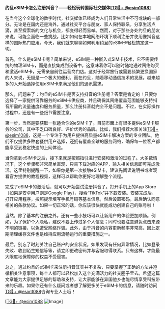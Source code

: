 **约旦eSIM卡怎么注册抖音？——轻松玩转国际社交媒体[[TG💪+ @esim1088](https://t.me/s/esim1088)]**

在当今这个全球化的数字时代，社交媒体已经成为人们日常生活中不可或缺的一部分。无论是在国内还是海外，通过社交平台与朋友、家人保持联系，分享生活点滴，甚至探索新的文化与机会，都变得轻而易举。然而，对于那些身处约旦的朋友来说，可能会面临一些挑战，比如如何在本地网络环境下顺利注册并使用像抖音这样的国际热门应用。今天，我们就来聊聊如何利用约旦的eSIM卡轻松搞定这一切。

首先，什么是eSIM卡呢？简单来说，eSIM是一种嵌入式SIM卡技术，它不需要传统的物理SIM卡，而是直接集成到设备中。这意味着你可以随时随地通过网络购买和激活eSIM卡，无需亲自前往运营商门店。这对于经常旅行或需要频繁更换国家的人来说，无疑是一个极大的便利。而在约旦，随着移动通信技术的发展，越来越多的人开始选择使用eSIM卡来满足他们的通讯需求。

那么，问题来了：约旦的eSIM卡是否支持抖音的注册呢？答案是肯定的！只要你选择了一家提供可靠服务的eSIM卡供应商，并且确保其网络覆盖范围能够支持抖音所需的流量速度和服务质量，那么注册抖音就完全不是问题。不过，在实际操作过程中，还是有一些细节需要注意。

第一步，当然是要获取一张适合你的eSIM卡了。目前市面上有很多提供eSIM卡服务的公司，其中不乏口碑良好、评价优秀的品牌。比如，我们推荐大家关注[TG💪+ @esim1088](https://t.me/s/esim1088)，这是一个专注于为用户提供高质量eSIM卡解决方案的专业团队。他们不仅提供多种套餐供用户选择，还拥有覆盖全球的服务网络，确保每一位客户都能享受到稳定快速的上网体验。

当你拿到eSIM卡之后，接下来就是按照指引进行安装和激活的过程了。大多数情况下，这个步骤都非常简单直观，只需下载对应的APP，输入相关信息即可完成激活。这里特别提醒一下，如果你是第一次接触eSIM卡，建议先阅读说明书或者观看官方提供的教程视频，这样可以帮助你更好地理解整个流程。

完成了eSIM卡的激活后，就可以开始尝试注册抖音了。打开手机上的App Store（如果是安卓用户则是Google Play），搜索“TikTok”并下载安装。安装完成后，打开应用程序，按照提示填写手机号码等基本信息，然后设置密码，最后确认同意相关的条款协议。如果一切正常的话，你应该很快就能成功创建自己的账号啦！

当然，除了基本的注册之外，还有一些小技巧可以让新用户的体验更加顺畅。例如，为了保护个人隐私，建议不要上传过多个人信息；同时也要注意避免点击来源不明的链接，以免遭受网络诈骗。此外，由于抖音的内容更新频率非常高，因此定期清理缓存文件也是维持应用流畅运行的重要措施之一。

最后，别忘了时刻关注自己账户的安全状况。如果发现有任何异常情况，比如登录失败、收到陌生短信等等，请立即更改密码并与客服取得联系。只有这样，才能最大限度地保障你的权益不受侵害。

总之，通过约旦的eSIM卡来注册抖音其实并不复杂，只要掌握了正确的方法并遵循相关注意事项，每个人都可以轻松加入这个充满活力的社交圈子里去。希望这篇文章能为大家提供足够的帮助和支持，让大家能够在异国他乡也能尽情享受科技带来的乐趣。如果你还有什么疑问或者想了解更多关于eSIM卡的信息，请随时访问[TG💪+ @esim1088](https://t.me/s/esim1088)咨询专业人士哦！

[[TG💪+ @esim1088](https://t.me/s/esim1088) ![Image](https://i.postimg.cc/4NQfJmqS/Snipaste-2025-05-13-00-14-12.png)]